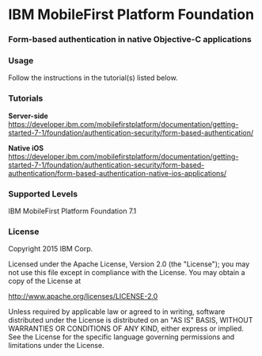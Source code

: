 IBM MobileFirst Platform Foundation
===
### Form-based authentication in native Objective-C applications


### Usage
Follow the instructions in the tutorial(s) listed below.

### Tutorials
**Server-side**
https://developer.ibm.com/mobilefirstplatform/documentation/getting-started-7-1/foundation/authentication-security/form-based-authentication/

**Native iOS**
https://developer.ibm.com/mobilefirstplatform/documentation/getting-started-7-1/foundation/authentication-security/form-based-authentication/form-based-authentication-native-ios-applications/

### Supported Levels
IBM MobileFirst Platform Foundation 7.1

### License
Copyright 2015 IBM Corp.

Licensed under the Apache License, Version 2.0 (the "License");
you may not use this file except in compliance with the License.
You may obtain a copy of the License at

http://www.apache.org/licenses/LICENSE-2.0

Unless required by applicable law or agreed to in writing, software
distributed under the License is distributed on an "AS IS" BASIS,
WITHOUT WARRANTIES OR CONDITIONS OF ANY KIND, either express or implied.
See the License for the specific language governing permissions and
limitations under the License.
